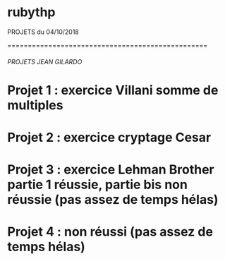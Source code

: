 # rubythp

PROJETS du 04/10/2018

=================================================

###### PROJETS JEAN GILARDO 

# Projet 1 : exercice Villani somme de multiples 
# Projet 2 : exercice cryptage Cesar
# Projet 3 : exercice Lehman Brother partie 1 réussie, partie bis non réussie (pas assez de temps hélas) 
# Projet 4 : non réussi (pas assez de temps hélas) 

